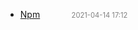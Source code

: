   - [Npm](npm)<span style="padding-left:2em;color:orange"></span><span style="color:gray;font-size:.8em;padding-left:2em">2021-04-14 17:12</span>
